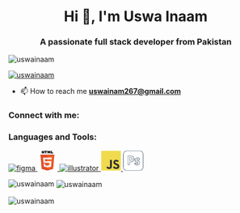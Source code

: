 <h1 align="center">Hi 👋, I'm Uswa Inaam</h1>
<h3 align="center">A passionate full stack developer from Pakistan</h3>

<p align="left"> <img src="https://komarev.com/ghpvc/?username=uswainaam&label=Profile%20views&color=0e75b6&style=flat" alt="uswainaam" /> </p>

<p align="left"> <a href="https://github.com/ryo-ma/github-profile-trophy"><img src="https://github-profile-trophy.vercel.app/?username=uswainaam" alt="uswainaam" /></a> </p>

- 📫 How to reach me **uswainam267@gmail.com**

<h3 align="left">Connect with me:</h3>
<p align="left">
</p>

<h3 align="left">Languages and Tools:</h3>
<p align="left"> <a href="https://www.figma.com/" target="_blank" rel="noreferrer"> <img src="https://www.vectorlogo.zone/logos/figma/figma-icon.svg" alt="figma" width="40" height="40"/> </a> <a href="https://www.w3.org/html/" target="_blank" rel="noreferrer"> <img src="https://raw.githubusercontent.com/devicons/devicon/master/icons/html5/html5-original-wordmark.svg" alt="html5" width="40" height="40"/> </a> <a href="https://www.adobe.com/in/products/illustrator.html" target="_blank" rel="noreferrer"> <img src="https://www.vectorlogo.zone/logos/adobe_illustrator/adobe_illustrator-icon.svg" alt="illustrator" width="40" height="40"/> </a> <a href="https://developer.mozilla.org/en-US/docs/Web/JavaScript" target="_blank" rel="noreferrer"> <img src="https://raw.githubusercontent.com/devicons/devicon/master/icons/javascript/javascript-original.svg" alt="javascript" width="40" height="40"/> </a> <a href="https://www.photoshop.com/en" target="_blank" rel="noreferrer"> <img src="https://raw.githubusercontent.com/devicons/devicon/master/icons/photoshop/photoshop-line.svg" alt="photoshop" width="40" height="40"/> </a> </p>

<p><img align="left" src="https://github-readme-stats.vercel.app/api/top-langs?username=uswainaam&show_icons=true&locale=en&layout=compact" alt="uswainaam" /></p>

<p>&nbsp;<img align="center" src="https://github-readme-stats.vercel.app/api?username=uswainaam&show_icons=true&locale=en" alt="uswainaam" /></p>

<p><img align="center" src="https://github-readme-streak-stats.herokuapp.com/?user=uswainaam&" alt="uswainaam" /></p>
